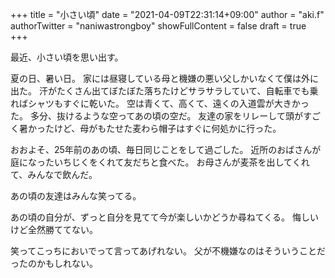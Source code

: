 +++
title = "小さい頃"
date = "2021-04-09T22:31:14+09:00"
author = "aki.f"
authorTwitter = "naniwastrongboy"
showFullContent = false
draft = true
+++

最近、小さい頃を思い出す。

夏の日、暑い日。
家には昼寝している母と機嫌の悪い父しかいなくて僕は外に出た。
汗がたくさん出てぼたぼた落ちたけどサラサラしていて、自転車でも乗ればシャツもすぐに乾いた。
空は青くて、高くて、遠くの入道雲が大きかった。
多分、抜けるような空ってあの頃の空だ。
友達の家をリレーして頭がすごく暑かったけど、母がもたせた麦わら帽子はすぐに何処かに行った。

おおよそ、25年前のあの頃、毎日同じことをして過ごした。
近所のおばさんが庭になったいちじくをくれて友だちと食べた。
お母さんが麦茶を出してくれて、みんなで飲んだ。

あの頃の友達はみんな笑ってる。

あの頃の自分が、ずっと自分を見てて今が楽しいかどうか尋ねてくる。
悔しいけど全然勝ててない。

笑ってこっちにおいでって言ってあげれない。
父が不機嫌なのはそういうことだったのかもしれない。
